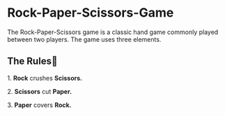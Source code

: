 # Rock-Paper-Scissors-Game
<p>The Rock-Paper-Scissors game is a classic hand game commonly played between two players. 
  The game uses three elements.</p>
  <h2>The Rules🚨</h2>
  <p> 1. <b>Rock</b> crushes <b>Scissors.</b></p>
  <p> 2. <b>Scissors</b> cut <b>Paper.</b></p>
  <p> 3. <b>Paper</b> covers <b>Rock.</b></p>
